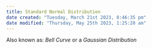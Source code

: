 ```yaml
---
title: Standard Normal Distribution
date created: "Tuesday, March 21st 2023, 8:46:35 pm"
date modified: "Thursday, May 25th 2023, 1:25:20 am"
---
```


Also known as: *Bell Curve* or a *Gaussian Distribution*
